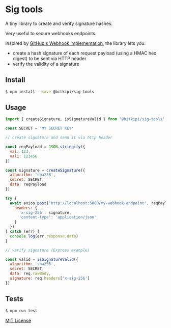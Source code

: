 # Sig tools

A tiny library to create and verify signature hashes.

Very useful to secure webhooks endpoints.

Inspired by [GitHub's Webhook implementation](https://docs.github.com/en/developers/webhooks-and-events/webhooks/securing-your-webhooks), the library lets you:

- create a hash signature of each request payload (using a HMAC hex digest) to be sent via HTTP header
- verify the validity of a signature  

## Install

```sh
$ npm install --save @bitkipi/sig-tools
```

## Usage

```js
import { createSignature, isSignatureValid } from '@bitkipi/sig-tools'

const SECRET = 'MY SECRET KEY'

// create signature and send it via http header

const reqPayload = JSON.stringify({
  val: 123,
  val1: 123456
})

const signature = createSignature({
  algorithm: 'sha256',
  secret: SECRET,
  data: reqPayload
})

try {
  await axios.post('http://localhost:5000/my-webhook-endpoint', reqPayload, {
    headers: {
      'x-sig-256': signature,
      'content-type': 'application/json'
    }
  })
} catch (err) {
  console.log(err.response.data)
}

// verify signature (Express example)

const valid = isSignatureValid({
  algorithm: 'sha256',
  secret: SECRET,
  data: req.rawBody,
  signature: req.headers['x-sig-256']
})
```

## Tests

```sh
$ npm run test
```

[MIT License](LICENSE.md)

